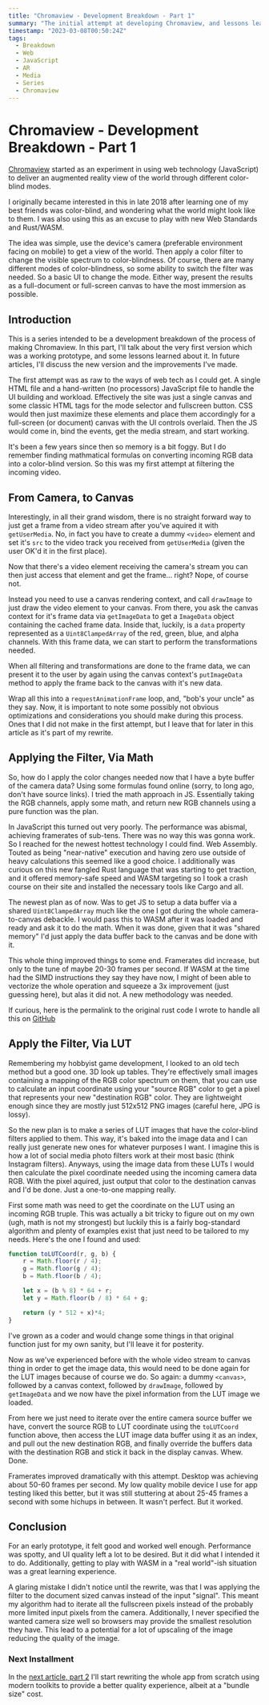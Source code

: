 ```yaml
---
title: "Chromaview - Development Breakdown - Part 1"
summary: "The initial attempt at developing Chromaview, and lessons learned"
timestamp: "2023-03-08T00:50:24Z"
tags:
  - Breakdown
  - Web
  - JavaScript
  - AR
  - Media
  - Series
  - Chromaview
---
```

# Chromaview - Development Breakdown - Part 1

[Chromaview](/projects/chromaview) started as an experiment in using web
technology (JavaScript) to deliver an augmented reality view of the world
through different color-blind modes.

I originally became interested in this in late 2018 after learning one of my
best friends was color-blind, and wondering what the world might look like to
them. I was also using this as an excuse to play with new Web Standards and
Rust/WASM.

The idea was simple, use the device's camera (preferable environment facing
on mobile) to get a view of the world. Then apply a color filter to change the
visible spectrum to color-blindness. Of course, there are many different modes
of color-blindness, so some ability to switch the filter was needed. So a basic
UI to change the mode. Either way, present the results as a full-document or
full-screen canvas to have the most immersion as possible.

## Introduction

This is a series intended to be a development breakdown of the process of
making Chromaview. In this part, I'll talk about the very first version which
was a working prototype, and some lessons learned about it. In future articles,
I'll discuss the new version and the improvements I've made.

The first attempt was as raw to the ways of web tech as I could get. A single
HTML file and a hand-written (no processors) JavaScript file to handle the
UI building and workload. Effectively the site was just a single canvas and
some classic HTML tags for the mode selector and fullscreen button. CSS would
then just maximize these elements and place them accordingly for a full-screen
(or document) canvas with the UI controls overlaid. Then the JS would come in,
bind the events, get the media stream, and start working.

It's been a few years since then so memory is a bit foggy. But I do remember
finding mathmatical formulas on converting incoming RGB data into a color-blind
version. So this was my first attempt at filtering the incoming video.

## From Camera, to Canvas

Interestingly, in all their grand wisdom, there is no straight forward way to
just get a frame from a video stream after you've aquired it with
`getUserMedia`. No, in fact you have to create a dummy `<video>` element and
set it's `src` to the video track you received from `getUserMedia` (given
the user OK'd it in the first place).

Now that there's a video element receiving the camera's stream you can then just
access that element and get the frame... right? Nope, of course not.

Instead you need to use a canvas rendering context, and call `drawImage` to just
draw the video element to your canvas. From there, you ask the canvas context
for it's frame data via `getImageData` to get a `ImageData` object containing
the cached frame data. Inside that, luckily, is a `data` property represented as
a `Uint8ClampedArray` of the red, green, blue, and alpha channels. With this
frame data, we can start to perform the transformations needed.

When all filtering and transformations are done to the frame data, we can
present it to the user by again using the canvas context's `putImageData` method
to apply the frame back to the canvas with it's new data.

Wrap all this into a `requestAnimationFrame` loop, and, "bob's your uncle" as
they say. Now, it is important to note some possibly not obvious optimizations
and considerations you should make during this process. Ones that I did not make
in the first attempt, but I leave that for later in this article as it's part of
my rewrite.

## Applying the Filter, Via Math

So, how do I apply the color changes needed now that I have a byte buffer of the
camera data? Using some formulas found online (sorry, to long ago, don't have
source links). I tried the math approach in JS. Essentially taking the RGB
channels, apply some math, and return new RGB channels using a pure function was
the plan.

In JavaScript this turned out very poorly. The performance was abismal,
achieving framerates of sub-tens. There was no way this was gonna work. So I
reached for the newest hottest technology I could find. Web Assembly. Touted as
being "near-native" execution and having zero use outside of heavy calculations
this seemed like a good choice. I additionally was curious on this new fangled
Rust language that was starting to get traction, and it offered memory-safe
speed and WASM targeting so I took a crash course on their site and installed
the necessary tools like Cargo and all.

The newest plan as of now. Was to get JS to setup a data buffer via a shared
`Uint8ClampedArray` much like the one I got during the whole camera-to-canvas
debackle. I would pass this to WASM after it was loaded and ready and ask it to
do the math. When it was done, given that it was "shared memory" I'd just apply
the data buffer back to the canvas and be done with it.

This whole thing improved things to some end. Framerates did increase, but only
to the tune of maybe 20-30 frames per second. If WASM at the time had the SIMD
instructions they say they have now, I might of been able to vectorize the whole
operation and squeeze a 3x improvement (just guessing here), but alas it did
not. A new methodology was needed.

If curious, here is the permalink to the original rust code I wrote to handle
all this on [GitHub](https://github.com/chris-pikul/chromaview/blob/87a7d7a436acf41c871110a2ac582ed2953c8674/legacy/rust/src/lib.rs)

## Apply the Filter, Via LUT

Remembering my hobbyist game development, I looked to an old tech method but a
good one. 3D look up tables. They're effectively small images containing a
mapping of the RGB color spectrum on them, that you can use to calculate an input
coordinate using your "source RGB" color to get a pixel that represents your new
"destination RGB" color. They are lightweight enough since they are mostly just
512x512 PNG images (careful here, JPG is lossy).

So the new plan is to make a series of LUT images that have the color-blind
filters applied to them. This way, it's baked into the image data and I can
really just generate new ones for whatever purposes I want. I imagine this is
how a lot of social media photo filters work at their most basic (think
Instagram filters). Anyways, using the image data from these LUTs I would then
calculate the pixel coordinate needed using the incoming camera data RGB. With
the pixel aquired, just output that color to the destination canvas and I'd be
done. Just a one-to-one mapping really.

First some math was need to get the coordinate on the LUT using an incoming RGB
truple. This was actually a bit tricky to figure out on my own (ugh, math is not
my strongest) but luckily this is a fairly bog-standard algorithm and plenty of
examples exist that just need to be tailored to my needs. Here's the one I found
and used:

```javascript
function toLUTCoord(r, g, b) {
    r = Math.floor(r / 4);
    g = Math.floor(g / 4);
    b = Math.floor(b / 4);

    let x = (b % 8) * 64 + r;
    let y = Math.floor(b / 8) * 64 + g;

    return (y * 512 + x)*4;
}
```

I've grown as a coder and would change some things in that original function
just for my own sanity, but I'll leave it for posterity.

Now as we've experienced before with the whole video stream to canvas thing in
order to get the image data, this would need to be done again for the LUT images
because of course we do. So again: a dummy `<canvas>`, followed by a canvas 
context, followed by `drawImage`, followed by `getImageData` and we now have the
pixel information from the LUT image we loaded.

From here we just need to iterate over the entire camera source buffer we have,
convert the source RGB to LUT coordinate using the `toLUTCoord` function above,
then access the LUT image data buffer using it as an index, and pull out the new
destination RGB, and finally override the buffers data with the destination RGB
and stick it back in the display canvas. Whew. Done.

Framerates improved dramatically with this attempt. Desktop was achieving about
50-60 frames per second. My low quality mobile device I use for app testing
liked this better, but it was still stuttering at about 25-45 frames a second
with some hichups in between. It wasn't perfect. But it worked.

## Conclusion

For an early prototype, it felt good and worked well enough. Performance was
spotty, and UI quality left a lot to be desired. But it did what I intended it
to do. Additionally, getting to play with WASM in a "real world"-ish situation
was a great learning experience.

A glaring mistake I didn't notice until the rewrite, was that I was applying the
filter to the document sized canvas instead of the input "signal". This meant my
algorithm had to iterate all the fullscreen pixels instead of the probably more
limited input pixels from the camera. Additionally, I never specified the wanted
camera size well so browsers may provide the smallest resolution they have. This
lead to a potential for a lot of upscaling of the image reducing the quality of
the image.

### Next Installment

In the [next article, part 2](./chromaview-breakdown-part-2.md) I'll start
rewriting the whole app from scratch using modern toolkits to provide a better
quality experience, albeit at a "bundle size" cost.
